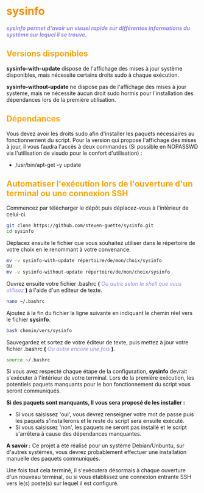 # <span style="color: darkorange;">sysinfo</span>

***<span style="color: #9683EC;">sysinfo permet d'avoir un visuel rapide sur différentes informations du système sur lequel il se trouve.</span>***

## <span style="color: orange;">Versions disponibles</span>
**sysinfo-with-update** dispose de l'affichage des mises à jour système disponibles, mais nécessite certains droits sudo à chaque exécution.

**sysinfo-without-update** ne dispose pas de l'affichage des mises à jour système, mais ne nécessite aucun droit sudo hormis 
pour l'installation des dépendances lors de la première utilisation.

## <span style="color: orange;">Dépendances</span>
Vous devez avoir les droits sudo afin d'installer les paquets nécessaires au fonctionnement du script.
Pour la version qui propose l'affichage des mises à jour, il vous faudra l'accès à deux commandes 
(Si possible en NOPASSWD via l'utilisation de visudo pour le confort d'utilisation) :
- /usr/bin/apt-get -y update

## <span style="color: orange;">Automatiser l'exécution lors de l'ouverture d'un terminal ou une connexion SSH</span>

Commencez par télécharger le dépôt puis déplacez-vous à l'intérieur de celui-ci.
``` Bash
git clone https://github.com/steven-guette/sysinfo.git
cd sysinfo
```


Déplacez ensuite le fichier que vous souhaitez utiliser dans le répertoire de votre choix en le renommant à votre convenance.
``` Bash
mv -v sysinfo-with-update répertoire/de/mon/choix/sysinfo
OU
mv -v sysinfo-without-update répertoire/de/mon/choix/sysinfo
```

Ouvrez ensuite votre fichier .bashrc **(** *<span style="color: #9683EC;">Ou autre selon le shell que vous utilisez</span>* **)** 
à l'aide d'un editeur de texte.
``` Bash
nano ~/.bashrc
```

Ajoutez à la fin du fichier la ligne suivante en indiquant le chemin réel vers le fichier **sysinfo**.
``` Bash
bash chemin/vers/sysinfo
```

Sauvegardez et sortez de votre éditeur de texte, puis mettez à jour votre fichier .bashrc 
**(** *<span style="color: #9683EC;">Ou autre encore une fois</span>* **)**.
``` Bash
source ~/.bashrc
```

Si vous avez respecté chaque étape de la configuration, **sysinfo** devrait s'exécuter à l'intérieur de votre terminal.
Lors de la première exécution, les potentiels paquets manquants pour le bon fonctionnement du script vous seront communiqués.

**Si des paquets sont manquants, ll vous sera proposé de les installer :**
- Si vous saisissez 'oui', vous devrez renseigner votre mot de passe puis les paquets s'installerons et le reste du script sera ensuite exécuté.
- Si vous saisissez 'non', les paquets ne seront pas installé et le script s'arrêtera à cause des dépendances manquantes.

**A savoir :** Ce projet a été réalisé pour un système Debian/Unbuntu, sur d'autres systèmes, 
vous devrez probablement effectuer une installation manuelle des paquets communiqués.

Une fois tout cela terminé, il s'exécutera désormais à chaque ouverture d'un nouveau terminal, 
ou si vous établissez une connexion entrante SSH vers le(s) poste(s) sur lequel il est configuré. 
